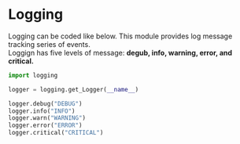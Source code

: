 # Logging

Logging can be coded like below. This module provides log message tracking series of events.  
Loggign has five levels of message: **degub, info, warning, error, and critical.**

```python
import logging

logger = logging.get_Logger(__name__)

logger.debug("DEBUG") 
logger.info("INFO") 
logger.warn("WARNING")
logger.error("ERROR")
logger.critical("CRITICAL")
```
